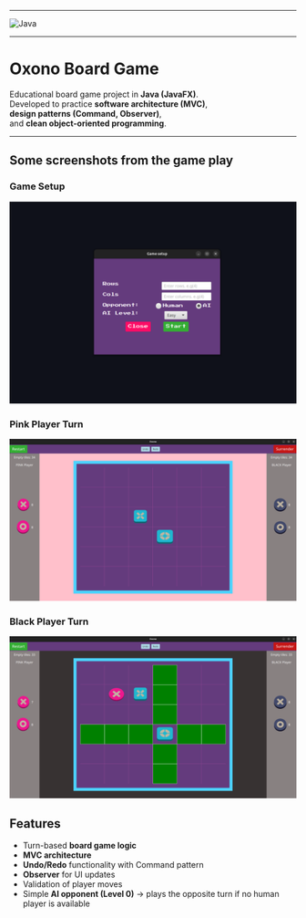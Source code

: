 
---

<p>
  <img src="https://skillicons.dev/icons?i=java" height="40" alt="Java"/>
</p>

---

# Oxono Board Game
Educational board game project in **Java (JavaFX)**.  
Developed to practice **software architecture (MVC)**,  
**design patterns (Command, Observer)**,  
and **clean object-oriented programming**.

---

## Some screenshots from the game play

### Game Setup
![Game Setup](screenshots/setup-dialog.png)

### Pink Player Turn
![Pink Player Turn](screenshots/pink-turn.png)

### Black Player Turn
![Black Player Turn](screenshots/black-turn.png)


## Features
- Turn-based **board game logic**
- **MVC architecture**
- **Undo/Redo** functionality with Command pattern
- **Observer** for UI updates
- Validation of player moves 
- Simple **AI opponent (Level 0)** → plays the opposite turn if no human player is available
